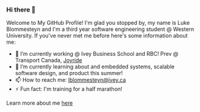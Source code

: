 ### Hi there 👋

Welcome to My GitHub Profile! I'm glad you stopped by, my name is Luke Blommesteyn and I'm a third year software engineering student @ Western University. If you've never met me before here's some information about me:

- 🔭 I’m currently working @ Ivey Business School and RBC! Prev @ Transport Canada, [Joyride](https://joyride.city/)
- 🌱 I’m currently learning about and embedded systems, scalable software design, and product this summer!
- 📫 How to reach me: lblommesteyn@ivey.ca
- ⚡ Fun fact: I'm training for a half marathon!

Learn more about me [here](https://personal-portfolio-chi-eight.vercel.app/)

